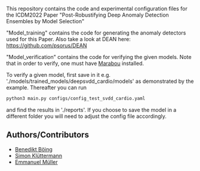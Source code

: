 This repository contains the code and experimental configuration files for the ICDM2022 Paper "Post-Robustifying Deep Anomaly Detection Ensembles by Model Selection"

"Model_training" contains the code for generating the anomaly detectors used for this Paper.
Also take a look at DEAN here: https://github.com/psorus/DEAN

"Model_verification" contains the code for verifying the given models.
Note that in order to verify, one must have [Marabou](https://github.com/NeuralNetworkVerification/Marabou) installed.

To verify a given model, first save in it e.g. './models/trained_models/deepsvdd_cardio/models' as demonstrated by the example. Thereafter you can run 
```bash
python3 main.py configs/config_test_svdd_cardio.yaml
```
and find the results in './reports'. If you choose to save the model in a different folder you will need to adjust the config file accordingly.

## Authors/Contributors
* [Benedikt Böing](https://github.com/bboeing)
* [Simon Klüttermann](https://github.com/psorus)
* [Emmanuel Müller](https://github.com/emmanuel-mueller)
